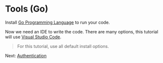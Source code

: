 # Tools (Go)

Install [Go Programming Language](https://golang.org/doc/install) to run your code. 

Now we need an IDE to write the code. There are many options, this tutorial will use [Visual Studio Code](https://code.visualstudio.com/).

> For this tutorial, use all default install options.

Next: [Authentication](oauth/)